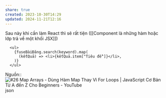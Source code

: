 ```yaml
---
share: true
created: 2023-10-30T14:29
updated: 2024-11-21T12:16
---
```

Sau này khi cần làm React thì sẽ rất tiện ([[Component là những hàm hoặc lớp trả về một khối JSX]]) 
```tsx
  <ul>
	{fuseBàiĐăng.search(keyword).map(
	  (kếtQuả) => <li>{kếtQuả.item["Tiêu đề"]}</li>,
	)}
  </ul>
```
Nguồn:: ![#26 Map Arrays - Dùng Hàm Map Thay Vì For Loops | JavaScript Cơ Bản Từ A đến Z Cho Beginners - YouTube](https://youtu.be/2oyyugWmGMk?si=D2Z6kXOTWegDLElg&t=460)json
